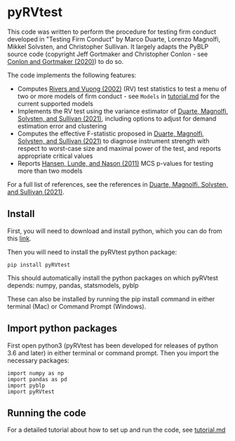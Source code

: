 # pyRVtest

This code was written to perform the procedure for testing firm conduct developed in "Testing Firm Conduct" by Marco Duarte, Lorenzo Magnolfi, Mikkel Solvsten, and Christopher Sullivan.  It largely adapts the PyBLP source code (copyright Jeff Gortmaker and Christopher Conlon - see [Conlon and Gortmaker (2020)](https://onlinelibrary.wiley.com/doi/full/10.1111/1756-2171.12352)) to do so.

The code implements the following features:
* Computes [Rivers and Vuong (2002)](https://onlinelibrary.wiley.com/doi/full/10.1111/1368-423X.t01-1-00071) (RV) test statistics to test a menu of two or more models of firm conduct - see `Models` in [tutorial.md](https://github.com/chrissullivanecon/pyRV/blob/main/TUTORIAL.md) for the current supported models
* Implements the RV test using the variance estimator of [Duarte, Magnolfi, Solvsten, and Sullivan (2021)](https://drive.google.com/file/d/1eZRsohyJ5XN-_j52NLDEyQsWFX9wSXqc/view), including options to adjust for demand estimation error and clustering
* Computes the effective F-statistic proposed in [Duarte, Magnolfi, Solvsten, and Sullivan (2021)](https://drive.google.com/file/d/1eZRsohyJ5XN-_j52NLDEyQsWFX9wSXqc/view) to diagnose instrument strength with respect to worst-case size and maximal power of the test, and reports appropriate critical values 
* Reports [Hansen, Lunde, and Nason (2011)](https://www.jstor.org/stable/41057463?seq=1#metadata_info_tab_contents) MCS p-values for testing more than two models

For a full list of references, see the references in [Duarte, Magnolfi, Solvsten, and Sullivan (2021)](https://drive.google.com/file/d/1eZRsohyJ5XN-_j52NLDEyQsWFX9wSXqc/view).

## Install
First, you will need to download and install python, which you can do from this [link](https://www.python.org/).

Then you will need to install the pyRVtest python package: 

````
pip install pyRVtest
````

This should automatically install the python packages on which pyRVtest depends: numpy, pandas, statsmodels, pyblp

These can also be installed by running the pip install command in either terminal (Mac) or Command Prompt (Windows). 
## Import python packages
First open python3 (pyRVtest has been developed for releases of python 3.6 and later) in either terminal or command prompt.  Then you import the necessary packages:

````
import numpy as np
import pandas as pd
import pyblp
import pyRVtest
````

## Running the code

For a detailed tutorial about how to set up and run the code, see [tutorial.md](https://github.com/chrissullivanecon/pyRV/blob/main/TUTORIAL.md)
